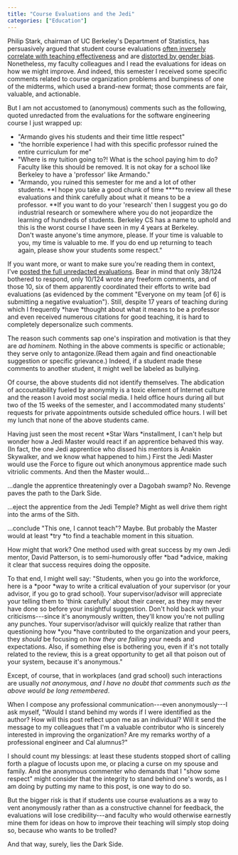 ```yaml
---
title: "Course Evaluations and the Jedi"
categories: ["Education"]
---
```



Philip Stark, chairman of UC Berkeley's Department of Statistics, has persuasively argued that student course evaluations [often inversely correlate with teaching effectiveness](https://www.scienceopen.com/document?vid=42e6aae5-246b-4900-8015-dc99b467b6e4) and are [distorted by gender bias](https://www.insidehighered.com/news/2016/01/11/new-analysis-offers-more-evidence-against-student-evaluations-teaching). Nonetheless, my faculty colleagues and I read the evaluations for ideas on how we might improve. And indeed, this semester I received some specific comments related to course organization problems and bumpiness of one of the midterms, which used a brand-new format; those comments are fair, valuable, and actionable.

But I am not accustomed to (anonymous) comments such as the following, quoted unredacted from the evaluations for the software engineering course I just wrapped up:

-   "Armando gives his students and their time little respect"
-   "the horrible experience I had with this specific professor ruined the entire curriculum for me"
-   "Where is my tuition going to?! What is the school paying him to do? Faculty like this should be removed. It is not okay for a school like Berkeley to have a 'professor' like Armando."
-   "Armando, you ruined this semester for me and a lot of other students. **I hope you take a good chunk of time ****to review all these evaluations and think carefully about what it means to be a professor. **If you want to do your 'research' then I suggest you go do industrial research or somewhere where you do not jeopardize the learning of hundreds of students. Berkeley CS has a name to uphold and this is the worst course I have seen in my 4 years at Berkeley. Don't waste anyone's time anymore, please. If your time is valuable to you, my time is valuable to me. If you do end up returning to teach again, please show your students some respect."

If you want more, or want to make sure you're reading them in context, I've [posted the full unredacted evaluations](https://drive.google.com/file/d/1_GYQ2e811e2JYkc-P8t75sQjTGlySAos/view?usp=sharing). Bear in mind that only 38/124 bothered to respond, only 10/124 wrote any freeform comments, and of those 10, six of them apparently coordinated their efforts to write bad evaluations (as evidenced by the comment "Everyone on my team [of 6] is submitting a negative evaluation"). Still, despite 17 years of teaching during which I frequently *have *thought about what it means to be a professor and even received numerous citations for good teaching, it is hard to completely depersonalize such comments.

The reason such comments sap one's inspiration and motivation is that they are *ad hominem.* Nothing in the above comments is specific or actionable; they serve only to antagonize.(Read them again and find oneactionable suggestion or specific grievance.) Indeed, if a student made these comments to another student, it might well be labeled as bullying.

Of course, the above students did not identify themselves. The abdication of accountability fueled by anonymity is a toxic element of Internet culture and the reason I avoid most social media. I held office hours during all but two of the 15 weeks of the semester, and I accommodated many students' requests for private appointments outside scheduled office hours. I will bet my lunch that none of the above students came.

Having just seen the most recent *Star Wars *installment, I can't help but wonder how a Jedi Master would react if an apprentice behaved this way. (In fact, the one Jedi apprentice who dissed his mentors is Anakin Skywalker, and we know what happened to him.) First the Jedi Master would use the Force to figure out which anonymous apprentice made such vitriolic comments. And then the Master would...

...dangle the apprentice threateningly over a Dagobah swamp? No. Revenge paves the path to the Dark Side.

...eject the apprentice from the Jedi Temple? Might as well drive them right into the arms of the Sith.

...conclude "This one, I cannot teach"? Maybe. But probably the Master would at least *try *to find a teachable moment in this situation.

How might that work? One method used with great success by my own Jedi mentor, David Patterson, is to semi-humorously offer *bad *advice, making it clear that success requires doing the opposite.

To that end, I might well say: "Students, when you go into the workforce, here is a *poor *way to write a critical evaluation of your supervisor (or your advisor, if you go to grad school). Your supervisor/advisor will appreciate your telling them to 'think carefully' about their career, as they may never have done so before your insightful suggestion. Don't hold back with your criticisms---since it's anonymously written, they'll know you're not pulling any punches. Your supervisor/advisor will quickly realize that rather than questioning how *you *have contributed to the organization and your peers, they *should* be focusing on how *they *are failing* your* needs and expectations. Also, if something else is bothering you, even if it's not totally related to the review, this is a great opportunity to get all that poison out of your system, because it's anonymous."

Except, of course, that in workplaces (and grad school) such interactions are usually *not *anonymous, and I have no doubt that comments such as the above would be* long remembered*.

When I compose any professional communication---even anonymously---I ask myself, "Would I stand behind my words if I were identified as the author? How will this post reflect upon me as an individual? Will it send the message to my colleagues that I'm a valuable contributor who is sincerely interested in improving the organization? Are my remarks worthy of a professional engineer and Cal alumnus?"

I should count my blessings: at least these students stopped short of calling forth a plague of locusts upon me, or placing a curse on my spouse and family. And the anonymous commenter who demands that I "show some respect" might consider that the integrity to stand behind one's words, as I am doing by putting my name to this post, is one way to do so.

But the bigger risk is that if students use course evaluations as a way to vent anonymously rather than as a constructive channel for feedback, the evaluations will lose credibility---and faculty who would otherwise earnestly mine them for ideas on how to improve their teaching will simply stop doing so, because who wants to be trolled?

And that way, surely, lies the Dark Side.
